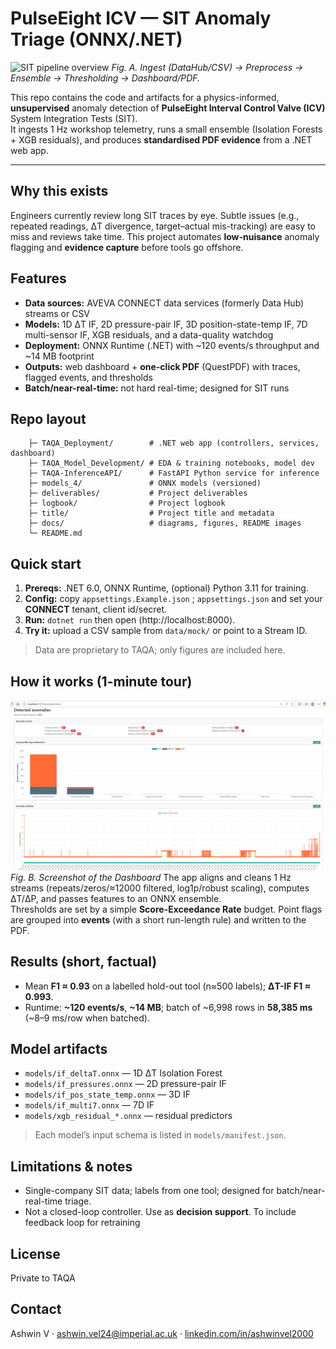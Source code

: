 # PulseEight ICV — SIT Anomaly Triage (ONNX/.NET)

![SIT pipeline overview](docs/hero-pipeline.png)
*Fig. A. Ingest (DataHub/CSV) → Preprocess → Ensemble → Thresholding → Dashboard/PDF.*

This repo contains the code and artifacts for a physics-informed, **unsupervised** anomaly detection of **PulseEight Interval Control Valve (ICV)** System Integration Tests (SIT).  
It ingests 1 Hz workshop telemetry, runs a small ensemble (Isolation Forests + XGB residuals), and produces **standardised PDF evidence** from a .NET web app.

---

## Why this exists 
Engineers currently review long SIT traces by eye. Subtle issues (e.g., repeated readings, ΔT divergence, target–actual mis-tracking) are easy to miss and reviews take time. This project automates **low-nuisance** anomaly flagging and **evidence capture** before tools go offshore.

## Features
-  **Data sources:** AVEVA CONNECT data services (formerly Data Hub) streams or CSV
-  **Models:** 1D ΔT IF, 2D pressure-pair IF, 3D position-state-temp IF, 7D multi-sensor IF, XGB residuals, and a data-quality watchdog
-  **Deployment:** ONNX Runtime (.NET) with ~120 events/s throughput and ~14 MB footprint
-  **Outputs:** web dashboard + **one-click PDF** (QuestPDF) with traces, flagged events, and thresholds
-  **Batch/near-real-time:** not hard real-time; designed for SIT runs

## Repo layout
```
	├─ TAQA_Deployment/        # .NET web app (controllers, services, dashboard)
	├─ TAQA_Model_Development/ # EDA & training notebooks, model dev
	├─ TAQA-InferenceAPI/      # FastAPI Python service for inference
	├─ models_4/               # ONNX models (versioned)
	├─ deliverables/           # Project deliverables
	├─ logbook/                # Project logbook
	├─ title/                  # Project title and metadata
	├─ docs/                   # diagrams, figures, README images
	└─ README.md
```

## Quick start
1) **Prereqs:** .NET 6.0, ONNX Runtime, (optional) Python 3.11 for training.  
2) **Config:** copy `appsettings.Example.json` ; `appsettings.json` and set your **CONNECT** tenant, client id/secret.  
3) **Run:** `dotnet run` then open ⟨http://localhost:8000⟩.  
4) **Try it:** upload a CSV sample from `data/mock/` or point to a Stream ID.

> Data are proprietary to TAQA; only figures are included here.

## How it works (1-minute tour)
![Dashboard screenshot](TAQA_Deployment/dashboard.png)
*Fig. B. Screenshot of the Dashboard*
The app aligns and cleans 1 Hz streams (repeats/zeros/≈12000 filtered, log1p/robust scaling), computes ΔT/ΔP, and passes features to an ONNX ensemble.  
Thresholds are set by a simple **Score-Exceedance Rate** budget. Point flags are grouped into **events** (with a short run-length rule) and written to the PDF.

## Results (short, factual)
- Mean **F1 ≈ 0.93** on a labelled hold-out tool (n≈500 labels); **ΔT-IF F1 ≈ 0.993**.  
- Runtime: **~120 events/s**, **~14 MB**; batch of ~6,998 rows in **58,385 ms** (~8–9 ms/row when batched).

## Model artifacts
- `models/if_deltaT.onnx` — 1D ΔT Isolation Forest  
- `models/if_pressures.onnx` — 2D pressure-pair IF  
- `models/if_pos_state_temp.onnx` — 3D IF  
- `models/if_multi7.onnx` — 7D IF  
- `models/xgb_residual_*.onnx` — residual predictors

> Each model’s input schema is listed in `models/manifest.json`.

## Limitations & notes
- Single-company SIT data; labels from one tool; designed for batch/near-real-time triage.  
- Not a closed-loop controller. Use as **decision support**. To include feedback loop for retraining

## License
Private to TAQA

## Contact
Ashwin V · ashwin.vel24@imperial.ac.uk · [linkedin.com/in/ashwinvel2000](https://linkedin.com/in/ashwinvel2000)

